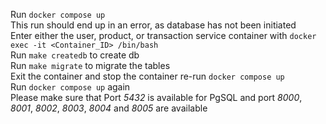 Run ```docker compose up```<br />
This run should end up in an error, as database has not been initiated<br />
Enter either the user, product, or transaction service container with ```docker exec -it <Container_ID> /bin/bash```<br />
Run ```make createdb``` to create db<br />
Run ```make migrate``` to migrate the tables<br />
Exit the container and stop the container re-run ```docker compose up```<br />
Run ```docker compose up``` again<br />
Please make sure that Port _5432_ is available for PgSQL and port _8000_, _8001_, _8002_, _8003_, _8004_ and _8005_ are available
